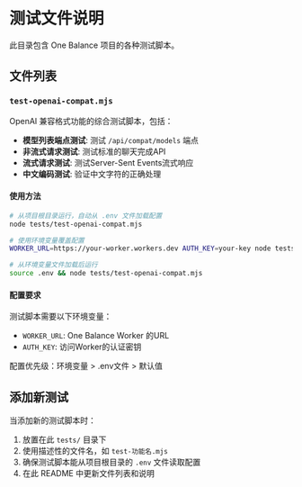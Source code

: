 # 测试文件说明

此目录包含 One Balance 项目的各种测试脚本。

## 文件列表

### `test-openai-compat.mjs`

OpenAI 兼容格式功能的综合测试脚本，包括：

- **模型列表端点测试**: 测试 `/api/compat/models` 端点
- **非流式请求测试**: 测试标准的聊天完成API
- **流式请求测试**: 测试Server-Sent Events流式响应
- **中文编码测试**: 验证中文字符的正确处理

#### 使用方法

```bash
# 从项目根目录运行，自动从 .env 文件加载配置
node tests/test-openai-compat.mjs

# 使用环境变量覆盖配置
WORKER_URL=https://your-worker.workers.dev AUTH_KEY=your-key node tests/test-openai-compat.mjs

# 从环境变量文件加载后运行
source .env && node tests/test-openai-compat.mjs
```

#### 配置要求

测试脚本需要以下环境变量：

- `WORKER_URL`: One Balance Worker 的URL
- `AUTH_KEY`: 访问Worker的认证密钥

配置优先级：环境变量 > .env文件 > 默认值

## 添加新测试

当添加新的测试脚本时：

1. 放置在此 `tests/` 目录下
2. 使用描述性的文件名，如 `test-功能名.mjs`
3. 确保测试脚本能从项目根目录的 `.env` 文件读取配置
4. 在此 README 中更新文件列表和说明

